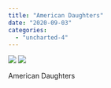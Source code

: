 ```yaml
---
title: "American Daughters"
date: "2020-09-03"
categories: 
  - "uncharted-4"
---
```


[![](images/Uncharted™-4_-A-Thiefs-End_20200202101249.jpg)](images/Uncharted™-4_-A-Thiefs-End_20200202101249.jpg)
[![](images/Uncharted™-4_-A-Thiefs-End_20200202101249.jpg)](images/Uncharted™-4_-A-Thiefs-End_20200202101249.jpg)

American Daughters
